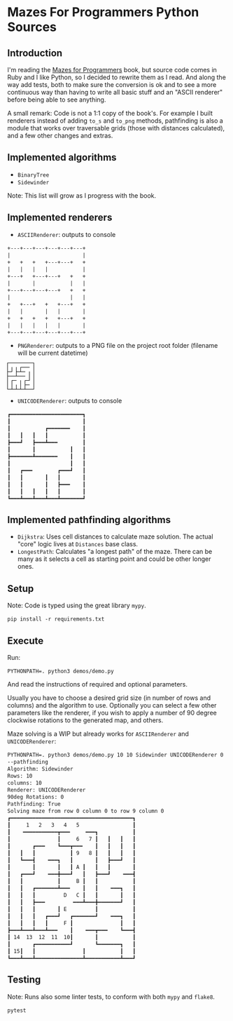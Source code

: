 # Mazes For Programmers Python Sources

## Introduction

I'm reading the [Mazes for Programmers](http://www.mazesforprogrammers.com) book, but source code comes in Ruby and I like Python, so I decided to rewrite them as I read. And along the way add tests, both to make sure the conversion is ok and to see a more continuous way than having to write all basic stuff and an "ASCII renderer" before being able to see anything.

A small remark: Code is not a 1:1 copy of the book's. For example I built renderers instead of adding `to_s` and `to_png` methods, pathfinding is also a module that works over traversable grids (those with distances calculated), and a few other changes and extras.

## Implemented algorithms

- `BinaryTree`
- `Sidewinder`

Note: This list will grow as I progress with the book.

## Implemented renderers

- `ASCIIRenderer`: outputs to console
```
+---+---+---+---+---+---+
|                       |
+   +   +   +---+---+   +
|   |   |   |           |
+---+   +---+---+   +   +
|       |           |   |
+---+---+---+---+   +   +
|                   |   |
+   +---+   +   +---+   +
|   |       |   |       |
+   +   +   +   +---+   +
|   |   |   |   |       |
+---+---+---+---+---+---+
```

- `PNGRenderer`: outputs to a PNG file on the project root folder (filename will be current datetime)

![](doc/sample_binary_tree.png)


- `UNICODERenderer`: outputs to console
```
┏━━━━━━━━━━━━━━━━━━━━━━━┓
┃                       ┃
┃           ┏━━━━━━━    ┃
┃   ┃   ┃   ┃           ┃
┣━━━┛   ┣━━━┻━━━        ┃
┃       ┃           ┃   ┃
┣━━━━━━━┻━━━━━━━    ┃   ┃
┃                   ┃   ┃
┃   ┏━━━        ┏━━━┛   ┃
┃   ┃       ┃   ┃       ┃
┃   ┃       ┃   ┣━━━    ┃
┃   ┃   ┃   ┃   ┃       ┃
┗━━━┻━━━┻━━━┻━━━┻━━━━━━━┛
```

## Implemented pathfinding algorithms

- `Dijkstra`: Uses cell distances to calculate maze solution. The actual "core" logic lives at `Distances` base class.
- `LongestPath`: Calculates "a longest path" of the maze. There can be many as it selects a cell as starting point and could be other longer ones.

## Setup

Note: Code is typed using the great library `mypy`.

```
pip install -r requirements.txt
```

## Execute

Run:
```
PYTHONPATH=. python3 demos/demo.py
```

And read the instructions of required and optional parameters.

Usually you have to choose a desired grid size (in number of rows and columns) and the algorithm to use. Optionally you can select a few other parameters like the renderer, if you wish to apply a number of 90 degree clockwise rotations to the generated map, and others.

Maze solving is a WIP but already works for `ASCIIRenderer` and `UNICODERenderer`:
```
PYTHONPATH=. python3 demos/demo.py 10 10 Sidewinder UNICODERenderer 0 --pathfinding
Algorithm: Sidewinder
Rows: 10
columns: 10
Renderer: UNICODERenderer
90deg Rotations: 0
Pathfinding: True
Solving maze from row 0 column 0 to row 9 column 0
┏━━━━━━━━━━━━━━━━━━━━━━━━━━━━━━━━━━━━━━━┓
┃     1   2   3   4   5                 ┃
┃    ━━━━━━━━━━━┳━━━     ━━━┓           ┃
┃               ┃     6   7 ┃   ┃   ┃   ┃
┃       ┏━━━    ┗━━━┳━━━    ┃   ┃   ┃   ┃
┃   ┃   ┃           ┃ 9   8 ┃   ┃   ┃   ┃
┃   ┗━━━┫    ━━━┓   ┃       ┃   ┣━━━┛   ┃
┃       ┃       ┃   ┃ A ┃   ┃   ┃       ┃
┃   ┏━━━┛    ━━━╋━━━┛   ┃   ┣━━━┛    ━━━┫
┃   ┃           ┃     B ┃   ┃           ┃
┃   ┃   ┏━━━━━━━┻━━━    ┃   ┃    ━━━┓   ┃
┃   ┃   ┃         D   C ┃   ┃       ┃   ┃
┃   ┃   ┣━━━         ━━━┻━━━╋━━━━━━━┛   ┃
┃   ┃   ┃       ┃ E         ┃           ┃
┃   ┃   ┃   ┏━━━┛   ┏━━━━━━━┛    ━━━┓   ┃
┃   ┃   ┃   ┃     F ┃               ┃   ┃
┣━━━┻━━━┻━━━┻━━━    ┃    ━━━┳━━━    ┗━━━┫
┃ 14  13  12  11  10┃       ┃           ┃
┃       ┏━━━━━━━━━━━┛       ┗━━━━━━━┓   ┃
┃ 15┃   ┃               ┃           ┃   ┃
┗━━━┻━━━┻━━━━━━━━━━━━━━━┻━━━━━━━━━━━┻━━━┛
```


## Testing

Note: Runs also some linter tests, to conform with both `mypy` and `flake8`.

```
pytest
```
